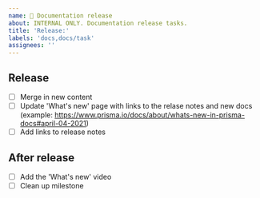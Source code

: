 ```yaml
---
name: 🎉 Documentation release
about: INTERNAL ONLY. Documentation release tasks.
title: 'Release:'
labels: 'docs,docs/task'
assignees: ''
---
```


## Release

- [ ] Merge in new content
- [ ] Update 'What's new' page with links to the relase notes and new docs (example: https://www.prisma.io/docs/about/whats-new-in-prisma-docs#april-04-2021)
- [ ] Add links to release notes

## After release

- [ ] Add the 'What's new' video
- [ ] Clean up milestone
